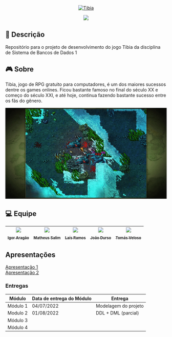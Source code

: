 <p align="center">
    <a href="https://www.tibia.com/mmorpg/free-multiplayer-online-role-playing-game.php"><img src="https://user-images.githubusercontent.com/69814362/177208866-0d9c5e6c-b827-46b8-99e9-37abf1457123.png" alt="Tibia"></a>
</p>

<p align="center">
    <img src="http://img.shields.io/static/v1?label=STATUS&message=EM%20DESENVOLVIMENTO&color=RED&style=for-the-badge"/>
</p>

## :page_facing_up: Descrição

Repositório para o projeto de desenvolvimento do jogo Tibia da disciplina de Sistema de Bancos de Dados 1

## :video_game: Sobre

Tibia, jogo de RPG gratuito para computadores, é um dos maiores sucessos dentre os games onlines. Ficou bastante famoso no final do século XX e começo do século XXI, e até hoje, continua fazendo bastante sucesso entre os fãs do gênero.

<p align="center">
    <img src= './assets/images/tibiagif.gif' width=960 heigth=540>
</p>

## :computer: Equipe

| [<img src="https://avatars.githubusercontent.com/u/18501566?v=4" width=115><br><sub>Igor Aragão</sub>](https://github.com/roginaldosemog) | [<img src="https://avatars.githubusercontent.com/u/80415489?v=4" width=115><br><sub>Matheus Salim</sub>](https://github.com/matheussalimdeoliveira) | [<img src="https://avatars.githubusercontent.com/u/38669960?v=4" width=115><br><sub>Laís Ramos</sub>](https://github.com/laisramos123) | [<img src="https://avatars.githubusercontent.com/u/69814362?v=4" width=115><br><sub>João Durso</sub>](https://github.com/jvsdurso) | [<img src="https://avatars.githubusercontent.com/u/48571671?v=4" width=115><br><sub>Tomás Veloso</sub>](https://github.com/tomasvelos0) |
| :---------------------------------------------------------------------------------------------------------------------------------------: | :-------------------------------------------------------------------------------------------------------------------------------------------------: | :------------------------------------------------------------------------------------------------------------------------------------: | :--------------------------------------------------------------------------------------------------------------------------------: | --------------------------------------------------------------------------------------------------------------------------------------- |

## Apresentações

<a href="https://youtu.be/wiYG0gk0bEo">Apresentação 1</a> <br>
<a href="https://youtu.be/NJ8ImUSgdxc">Apresentação 2</a>

### Entregas

| Módulo   | Data de entrega do Módulo | Entrega              |
| -------- | ------------------------- | -------------------- |
| Módulo 1 | 04/07/2022                | Modelagem do projeto |
| Modulo 2 | 01/08/2022                | DDL + DML (parcial)  |
| Módulo 3 |                           |                      |
| Módulo 4 |                           |                      |

